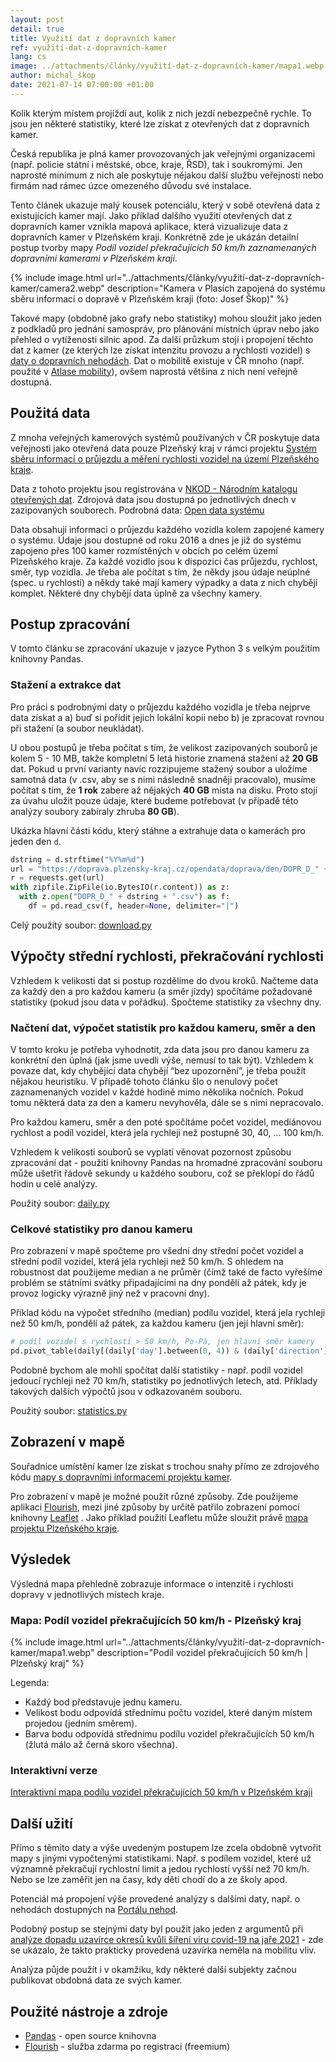 ```yaml
---
layout: post
detail: true
title: Využití dat z dopravních kamer
ref: využití-dat-z-dopravních-kamer
lang: cs
image: ../attachments/články/využití-dat-z-dopravních-kamer/mapa1.webp
author: michal_škop
date: 2021-07-14 07:00:00 +01:00
---
```

Kolik kterým místem projíždí aut, kolik z nich jezdí nebezpečně rychle. To jsou jen některé statistiky, které lze získat z otevřených dat z dopravních kamer.
<!--more-->

Česká republika je plná kamer provozovaných jak veřejnými organizacemi (např. policie státní i městské, obce, kraje, ŘSD), tak i soukromými. Jen naprosté minimum z nich ale poskytuje nějakou další službu veřejnosti nebo firmám nad rámec úzce omezeného důvodu své instalace.

Tento článek ukazuje malý kousek potenciálu, který v sobě otevřená data z existujících kamer mají. Jako příklad dalšího využití otevřených dat z dopravních kamer vznikla mapová aplikace, která vizualizuje data z dopravních kamer v Plzeňském kraji. Konkrétně zde je ukázán detailní postup tvorby mapy *Podíl vozidel překračujících 50 km/h zaznamenaných dopravními kamerami v Plzeňském kraji*.

{% include image.html url="../attachments/články/využití-dat-z-dopravních-kamer/camera2.webp" description="Kamera v Plasích zapojená do systému sběru informací o dopravě v Plzeňském kraji (foto: Josef Škop)" %}

Takové mapy (obdobně jako grafy nebo statistiky) mohou sloužit jako jeden z podkladů pro jednání samospráv, pro plánování místních úprav nebo jako přehled o vytíženosti silnic apod. Za další průzkum stojí i propojení těchto dat z kamer (ze kterých lze získat intenzitu provozu a rychlosti vozidel) s [daty o dopravních nehodách][link_portal_nehod]. Dat o mobilitě existuje v ČR mnoho (např. použité v [Atlase mobility][link_atlas_mobility]), ovšem naprostá většina z nich není veřejně dostupná.

## Použitá data
Z mnoha veřejných kamerových systémů používaných v ČR poskytuje data veřejnosti jako otevřená data pouze Plzeňský kraj v rámci projektu [Systém sběru informací o průjezdu a měření rychlosti vozidel na území Plzeňského kraje][link_system].

Data z tohoto projektu jsou registrována v [NKOD - Národním katalogu otevřených dat][link_nkod]. Zdrojová data jsou dostupná po jednotlivých dnech v zazipovaných souborech. Podrobná data: [Open data systému][link_open_data] 

Data obsahují informaci o průjezdu každého vozidla kolem zapojené kamery o systému. Údaje jsou dostupné od roku 2016 a dnes je již do systému zapojeno přes 100 kamer rozmístěných v obcích po celém území Plzeňského kraje. Za každé vozidlo jsou k dispozici čas průjezdu, rychlost, směr, typ vozidla. Je třeba ale počítat s tím, že někdy jsou údaje neúplné (spec. u rychlosti) a někdy také mají kamery výpadky a data z nich chybějí komplet. Některé dny chybějí data úplně za všechny kamery.

## Postup zpracování
V tomto článku se zpracování ukazuje v jazyce Python 3 s velkým použitím knihovny Pandas.

### Stažení a extrakce dat
Pro práci s podrobnými daty o průjezdu každého vozidla je třeba nejprve data získat a a) buď si pořídit jejich lokální kopii nebo b) je zpracovat rovnou při stažení (a soubor neukládat). 

U obou postupů je třeba počítat s tím, že velikost zazipovaných souborů je kolem 5 - 10 MB, takže kompletní 5 letá historie znamená stažení až **20 GB** dat. Pokud u první varianty navíc rozzipujeme stažený soubor a uložíme samotná data (v .csv, aby se s nimi následně snadněji pracovalo), musíme počítat s tím, že **1 rok** zabere až nějakých **40 GB** místa na disku. Proto stojí za úvahu uložit pouze údaje, které budeme potřebovat (v případě této analýzy soubory zabíraly zhruba **80 GB**).

Ukázka hlavní části kódu, který stáhne a extrahuje data o kamerách pro jeden den `d`.

```python
dstring = d.strftime("%Y%m%d")
url = "https://doprava.plzensky-kraj.cz/opendata/doprava/den/DOPR_D_" + dstring + ".zip"
r = requests.get(url)
with zipfile.ZipFile(io.BytesIO(r.content)) as z:
  with z.open("DOPR_D_" + dstring + ".csv") as f:
    df = pd.read_csv(f, header=None, delimiter="|")
```

Celý použitý soubor: [download.py](../attachments/články/využití-dat-z-dopravních-kamer/download.py)

## Výpočty střední rychlosti, překračování rychlosti

Vzhledem k velikosti dat si postup rozdělíme do dvou kroků.
Načteme data za každý den a pro každou kameru (a směr jízdy) spočítáme požadované statistiky (pokud jsou data v pořádku).
Spočteme statistiky za všechny dny.

### Načtení dat, výpočet statistik pro každou kameru, směr a den
V tomto kroku je potřeba vyhodnotit, zda data jsou pro danou kameru za konkrétní den úplná (jak jsme uvedli výše, nemusí to tak být). Vzhledem k povaze dat, kdy chybějící data chybějí “bez upozornění”, je třeba použít nějakou heuristiku. V případě tohoto článku šlo o nenulový počet zaznamenaných vozidel v každé hodině mimo několika nočních. Pokud tomu některá data za den a kameru nevyhověla, dále se s nimi nepracovalo.

Pro každou kameru, směr a den poté spočítáme počet vozidel, mediánovou rychlost a podíl vozidel, která jela rychleji než postupně 30, 40, ... 100 km/h.

Vzhledem k velikosti souborů se vyplatí věnovat pozornost způsobu zpracování dat - použití knihovny Pandas na hromadné zpracování souboru může ušetřit řádově sekundy u každého souboru, což se překlopí do řádů hodin u celé analýzy.

Použitý soubor: [daily.py](../attachments/články/využití-dat-z-dopravních-kamer/daily.py)

### Celkové statistiky pro danou kameru
Pro zobrazení v mapě spočteme pro všední dny střední počet vozidel a střední podíl vozidel, která jela rychleji než 50 km/h. S ohledem na robustnost dat použijeme median a ne průměr (čímž také de facto vyřešíme problém se státními svátky připadajícími na dny pondělí až pátek, kdy je provoz logicky výrazně jiný než v pracovní dny).

Příklad kódu na výpočet středního (median) podílu vozidel, která jela rychleji než 50 km/h, pondělí až pátek, za každou kameru (jen její hlavní směr):

```python
# podíl vozidel s rychlostí > 50 km/h, Po-Pá, jen hlavní směr kamery
pd.pivot_table(daily[(daily['day'].between(0, 4)) & (daily['direction'] == 1)].dropna(), values='min50', index='id', aggfunc=lambda x: np.percentile(x, 50)).reset_index().to_csv("working_day_over50.csv")
```

Podobně bychom ale mohli spočítat další statistiky - např. podíl vozidel jedoucí rychleji než 70 km/h, statistiky po jednotlivých letech, atd. Příklady takových dalších výpočtů jsou v odkazovaném souboru.

Použitý soubor: [statistics.py](../attachments/články/využití-dat-z-dopravních-kamer/statistics.py)

## Zobrazení v mapě

Souřadnice umístění kamer lze získat s trochou snahy přímo ze zdrojového kódu [mapy s dopravními informacemi projektu kamer][link_system_mapa].

Pro zobrazení v mapě je možné použít různé způsoby. Zde použijeme aplikaci [Flourish][link_flourish], mezi jiné způsoby by určitě patřilo zobrazení pomocí knihovny [Leaflet][link_leaflet] . Jako příklad použití Leafletu může sloužit právě [mapa projektu Plzeňského kraje][link_system_mapa].

## Výsledek

Výsledná mapa přehledně zobrazuje informace o intenzitě i rychlosti dopravy v jednotlivých místech kraje.

### Mapa: Podíl vozidel překračujících 50 km/h - Plzeňský kraj

{% include image.html url="../attachments/články/využití-dat-z-dopravních-kamer/mapa1.webp" description="Podíl vozidel překračujících 50 km/h | Plzeňský kraj" %}

Legenda:
- Každý bod představuje jednu kameru.
- Velikost bodu odpovídá střednímu počtu vozidel, které daným místem projedou (jedním směrem).
- Barva bodu odpovídá střednímu podílu vozidel překračujících 50 km/h (žlutá málo až černá skoro všechna).

### Interaktivní verze 
[Interaktivní mapa podílu vozidel překračujících 50 km/h v Plzeňském kraji][link_interaktivni]

## Další užití

Přímo s těmito daty a výše uvedeným postupem lze zcela obdobně vytvořit mapy s jinými vypočtenými statistikami. Např. s podílem vozidel, které už významně překračují rychlostní limit a jedou rychlostí vyšší než 70 km/h. Nebo se lze zaměřit jen na časy, kdy děti chodí do a ze školy apod.

Potenciál má propojení výše provedené analýzy s dalšími daty, např. o nehodách dostupných na [Portálu nehod][link_portal_nehod].

Podobný postup se stejnými daty byl použit jako jeden z argumentů při [analýze dopadu uzavírce okresů kvůli šíření viru covid-19 na jaře 2021][link_mahdalova] - zde se ukázalo, že takto prakticky provedená uzavírka neměla na mobilitu vliv.

Analýza půjde použít i v okamžiku, kdy některé další subjekty začnou publikovat obdobná data ze svých kamer.

## Použité nástroje a zdroje

- [Pandas][link_pandas] - open source knihovna
- [Flourish][link_flourish] - služba zdarma po registraci (freemium)


[link_system]: https://doprava.plzensky-kraj.cz/ "Systém sběru informací o průjezdu a měření rychlosti vozidel na území Plzeňského kraje"
[link_open_data]: https://doprava.plzensky-kraj.cz/site/page?view=od-about "Open data informačního systému o dopravě Plzeňského kraje"
[link_system_mapa]: https://doprava.plzensky-kraj.cz/map/index "Mapa informačního systému o dopravě Plzeňského kraje" 
[link_nkod]: https://data.gov.cz/datov%C3%A1-sada?iri=https%3A%2F%2Fdata.gov.cz%2Fzdroj%2Fdatov%C3%A9-sady%2F70890366%2F682179464 "NKOD"
[link_portal_nehod]: https://portalnehod.cz/ "Portál nehod"
[link_atlas_mobility]: https://atlas-mobility.danse.tech/uvod.html "Atlas mobility"
[link_flourish]: https://flourish.studio "Flourish"
[link_pandas]: https://pandas.pydata.org/ "Pandas - knihovna pro Python"
[link_interaktivni]: https://public.flourish.studio/visualisation/6715109/ "Podíl vozidel překračujících 50 km/h - Plzeňský kraj - interaktivní verze"
[link_leaflet]: https://leafletjs.com/ "Leaflet - javascriptová knihovna pro práci s mapami"
[link_mahdalova]: https://www.seznamzpravy.cz/clanek/vlada-cte-spatne-vlastni-data-uzavreni-okresu-nema-na-sireni-viru-vliv-148532 "K. Mahdalová, Seznam Zprávy: Vláda čte špatně vlastní data. Uzavření okresu nemá na šíření viru vliv."